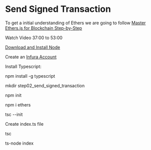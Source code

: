 # Send Signed Transaction

To get a initial understanding of Ethers we are going to follow [Master Ethers.js for Blockchain Step-by-Step](https://www.youtube.com/watch?v=yk7nVp5HTCk)

Watch Video 37:00 to 53:00

[Download and Install Node](https://nodejs.org/en/download/)

Create an [Infura Account](https://infura.io/)

Install Typescript:

npm install -g typescript

mkdir step02_send_signed_transaction

npm init

npm i ethers

tsc --init

Create index.ts file

tsc

ts-node index

